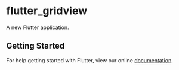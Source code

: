 # flutter_gridview

A new Flutter application.

## Getting Started

For help getting started with Flutter, view our online
[documentation](https://flutter.io/).
